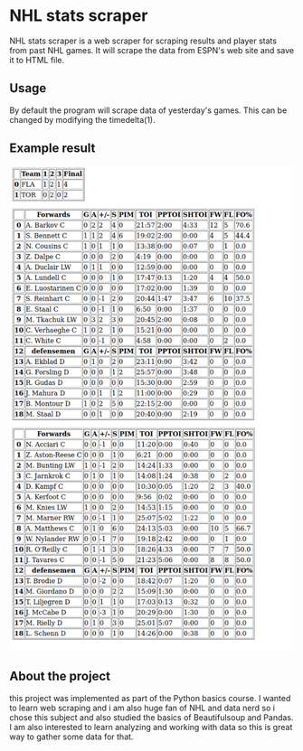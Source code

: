 # NHL stats scraper

NHL stats scraper is a web scraper for scraping results and player stats from past NHL games. It will scrape the data from ESPN's web site and save it to HTML file.

## Usage

By default the program will scrape data of yesterday's games. This can be changed by modifying the timedelta(1).


## Example result

![Example](example.png)

## About the project
this project was implemented as part of the Python basics course. I wanted to learn web scraping and i am also huge fan of NHL and data nerd so i chose this subject and also studied the basics of Beautifulsoup and Pandas. I am also interested to learn analyzing and working with data so this is great way to gather some data for that.
